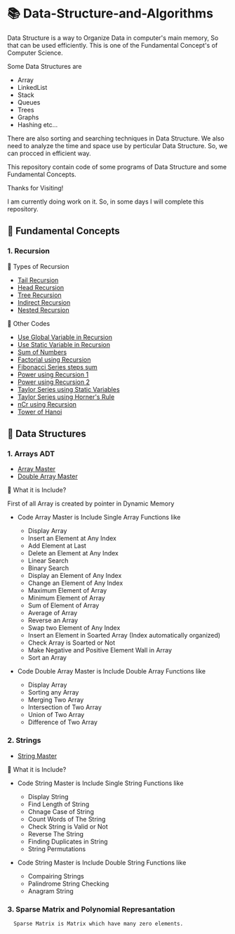 # :books: Data-Structure-and-Algorithms
Data Structure is a way to Organize Data in computer's main memory, So that can be used efficiently. This is one of the Fundamental Concept's of Computer Science.

Some Data Structures are
* Array
* LinkedList
* Stack
* Queues
* Trees
* Graphs
* Hashing
etc...

There are also sorting and searching techniques in Data Structure. We also need to analyze the time and space use by perticular Data Structure. So, we can procced in efficient way.

This repository contain code of some programs of Data Structure and some Fundamental Concepts.

Thanks for Visiting!

I am currently doing work on it. So, in some days I will complete this repository.

## :book: Fundamental Concepts
### 1. Recursion
  
  :blue_book: Types of Recursion
  * [Tail Recursion](https://github.com/devarshitrivedi01/DSA-nerd/blob/main/Recursion/Tail%20Recursion)
  * [Head Recursion](https://github.com/devarshitrivedi01/DSA-nerd/blob/main/Recursion/Head%20Recursion)
  * [Tree Recursion](https://github.com/devarshitrivedi01/DSA-nerd/blob/main/Recursion/Tree%20Recursion)
  * [Indirect Recursion](https://github.com/devarshitrivedi01/DSA-nerd/blob/main/Recursion/Indirect%20Recursion)
  * [Nested Recursion](https://github.com/devarshitrivedi01/DSA-nerd/blob/main/Recursion/Nested%20Recursion)
  
  :blue_book: Other Codes
  * [Use Global Variable in Recursion](https://github.com/devarshitrivedi01/DSA-nerd/blob/main/Recursion/Use%20Global%20Variable%20in%20Recursion)
  * [Use Static Variable in Recursion](https://github.com/devarshitrivedi01/DSA-nerd/blob/main/Recursion/Use%20Static%20Variable%20in%20Recursion)
  * [Sum of Numbers](https://github.com/devarshitrivedi01/DSA-nerd/blob/main/Recursion/Sum%20of%20Numbers)
  * [Factorial using Recursion](https://github.com/devarshitrivedi01/DSA-nerd/blob/main/Recursion/Factorial%20Using%20Recursion)
  * [Fibonacci Series steps sum](https://github.com/devarshitrivedi01/DSA-nerd/blob/main/Recursion/Fibonacci%20Series%20Steps%20Sum)
  * [Power using Recursion 1](https://github.com/devarshitrivedi01/DSA-nerd/blob/main/Recursion/Power%20using%20Recursion%201)
  * [Power using Recursion 2](https://github.com/devarshitrivedi01/DSA-nerd/blob/main/Recursion/Power%20using%20Recursion%202)
  * [Taylor Series using Static Variables](https://github.com/devarshitrivedi01/DSA-nerd/blob/main/Recursion/Tailor%20Series%20using%20Static%20Variable)
  * [Taylor Series using Horner's Rule](https://github.com/devarshitrivedi01/DSA-nerd/blob/main/Recursion/Taylor%20Series%20using%20Horner's%20Rule)
  * [nCr using Recursion](https://github.com/devarshitrivedi01/DSA-nerd/blob/main/Recursion/nCr%20using%20Recursion)
  * [Tower of Hanoi](https://github.com/devarshitrivedi01/DSA-nerd/blob/main/Recursion/Tower%20of%20Hanoi)
  
  ## :book: Data Structures
  ### 1. Arrays ADT
  * [Array Master](https://github.com/devarshitrivedi01/DSA-nerd/blob/main/Array%20ADT/Array%20Master)
  * [Double Array Master](https://github.com/devarshitrivedi01/DSA-nerd/blob/main/Array%20ADT/Double%20Array%20Master)
  
  :blue_book: What it is Include?
  
  First of all Array is created by pointer in Dynamic Memory 
  * Code Array Master is Include Single Array Functions like
    * Display Array
    * Insert an Element at Any Index
    * Add Element at Last
    * Delete an Element at Any Index
    * Linear Search
    * Binary Search
    * Display an Element of Any Index
    * Change an Element of Any Index
    * Maximum Element of Array
    * Minimum Element of Array
    * Sum of Element of Array
    * Average of Array
    * Reverse an Array
    * Swap two Element of Any Index
    * Insert an Element in Soarted Array (Index automatically organized)
    * Check Array is Soarted or Not
    * Make Negative and Positive Element Wall in Array
    * Sort an Array
  
  * Code Double Array Master is Include Double Array Functions like
    * Display Array
    * Sorting any Array
    * Merging Two Array
    * Intersection of Two Array
    * Union of Two Array
    * Difference of Two Array
    
  ### 2. Strings
  * [String Master](https://github.com/devarshitrivedi01/DSA-nerd/blob/main/Strings/String%20Master)
  
  :blue_book: What it is Include?
  
  * Code String Master is Include Single String Functions like
    * Display String
    * Find Length of String
    * Chnage Case of String
    * Count Words of The String
    * Check String is Valid or Not
    * Reverse The String
    * Finding Duplicates in String
    * String Permutations
  
  * Code String Master is Include Double String Functions like
    * Compairing Strings
    * Palindrome String Checking
    * Anagram String
    
  ### 3. Sparse Matrix and Polynomial Represantation
      Sparse Matrix is Matrix which have many zero elements.  
